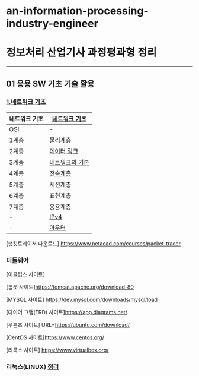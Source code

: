 # an-information-processing-industry-engineer

# 정보처리 산업기사 과정평과형 정리
---------------------------------------------------

## 01 응용 SW 기초 기술 활용

### [ 1.네트워크 기초](Network/www1.md)
| 네트워크 기초| [ 네트워크 기초](Network/www1.md) |
|-|-|
|OSI|-|
|1계층|[물리계층](Network/www2.md)|
|2계층|[데이터 링크](Network/www3.md)| 
|3계층|[네트워크의 기본](Network/www.4.md)
|4계층|[전송계층](Network/www5.md)
|5계층|세션계층|
|6계층|표현계층|
|7계층|응용계층|
|-|[IPv4](Network/IPv4.md)|
|-|[아우터](Network/out.md)|
[팻킷트레이서 다운로드] https://www.netacad.com/courses/packet-tracer


### 미들웨어

[이클립스 사이트]

[톰켓 사이트]https://tomcat.apache.org/download-80


[MYSQL 사이트] https://dev.mysql.com/downloads/mysql/load

[다이어 그램(ERD) 사이트]https://app.diagrams.net/

[우툰즈 사이트]
URL=https://ubuntu.com/download/

[CentOS 사이트]https://www.centos.org/

[리룩스 사이트] https://www.virtualbox.org/


### 리눅스(LINUX) [정리](.)
